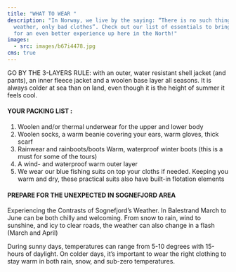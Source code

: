 ```yaml
---
title: "WHAT TO WEAR "
description: "In Norway, we live by the saying: “There is no such thing as bad
  weather, only bad clothes”. Check out our list of essentials to bring along
  for an even better experience up here in the North!"
images:
  - src: images/b67i4478.jpg
cms: true
---
```

GO BY THE 3-LAYERS RULE: with an outer, water resistant shell jacket (and pants), an inner fleece jacket and a woolen base layer all seasons. It is always colder at sea than on land, even though it is the height of summer it feels cool.

#### **Y﻿OUR PACKING LIST :**

1. Woolen and/or thermal underwear for the upper and lower body  
2. Woolen socks, a warm beanie covering your ears, warm gloves, thick scarf
3. Rainwear and rainboots/boots Warm, waterproof winter boots (this is a must for some of the tours) 
4. A wind- and waterproof warm outer layer
5. We wear our blue fishing suits on top your cloths if needed. Keeping you warm and dry, these practical suits also have built-in flotation elements

#### **PREPARE FOR THE UNEXPECTED IN SOGNEFJORD AREA**

Experiencing the Contrasts of Sognefjord’s Weather. In Balestrand March to June can be both chilly and welcoming. From snow to rain, wind to sunshine, and icy to clear roads, the weather can also change in a flash (March and April)

During sunny days, temperatures can range from 5-10 degrees with 15-hours of daylight. On colder days, it’s important to wear the right clothing to stay warm in both rain, snow, and sub-zero temperatures.
